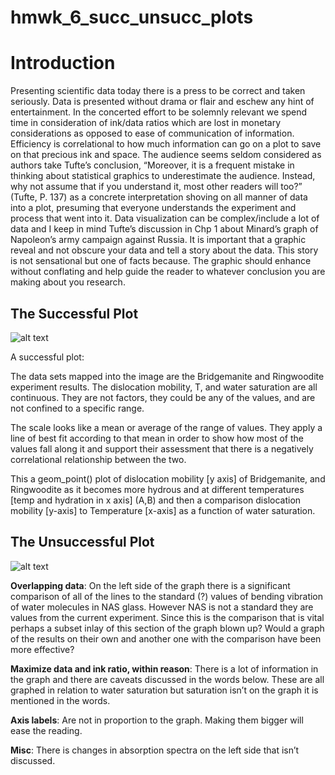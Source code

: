 hmwk\_6\_succ\_unsucc\_plots
================

# Introduction

Presenting scientific data today there is a press to be correct and
taken seriously. Data is presented without drama or flair and eschew any
hint of entertainment. In the concerted effort to be solemnly relevant
we spend time in consideration of ink/data ratios which are lost in
monetary considerations as opposed to ease of communication of
information. Efficiency is correlational to how much information can go
on a plot to save on that precious ink and space. The audience seems
seldom considered as authors take Tufte’s conclusion, “Moreover, it is a
frequent mistake in thinking about statistical graphics to underestimate
the audience. Instead, why not assume that if you understand it, most
other readers will too?” (Tufte, P. 137) as a concrete interpretation
shoving on all manner of data into a plot, presuming that everyone
understands the experiment and process that went into it. Data
visualization can be complex/include a lot of data and I keep in mind
Tufte’s discussion in Chp 1 about Minard’s graph of Napoleon’s army
campaign against Russia. It is important that a graphic reveal and not
obscure your data and tell a story about the data. This story is not
sensational but one of facts because. The graphic should enhance without
conflating and help guide the reader to whatever conclusion you are
making about you research.

## The Successful Plot

![alt
text](/Users/taraw/OneDrive/Desktop/Micro_475_v_2/successful_plot.png)

A successful plot:

The data sets mapped into the image are the Bridgemanite and Ringwoodite
experiment results. The dislocation mobility, T, and water saturation
are all continuous. They are not factors, they could be any of the
values, and are not confined to a specific range.

The scale looks like a mean or average of the range of values. They
apply a line of best fit according to that mean in order to show how
most of the values fall along it and support their assessment that there
is a negatively correlational relationship between the two.

This a geom\_point() plot of dislocation mobility \[y axis\] of
Bridgemanite, and Ringwoodite as it becomes more hydrous and at
different temperatures \[temp and hydration in x axis\] (A,B) and then a
comparison dislocation mobility \[y-axis\] to Temperature \[x-axis\] as
a function of water saturation.

## The Unsuccessful Plot

![alt
text](/Users/taraw/OneDrive/Desktop/Micro_475_v_2/unsuccessful_plot.png)

**Overlapping data**: On the left side of the graph there is a
significant comparison of all of the lines to the standard (?) values of
bending vibration of water molecules in NAS glass. However NAS is not a
standard they are values from the current experiment. Since this is the
comparison that is vital perhaps a subset inlay of this section of the
graph blown up? Would a graph of the results on their own and another
one with the comparison have been more effective?

**Maximize data and ink ratio, within reason**: There is a lot of
information in the graph and there are caveats discussed in the words
below. These are all graphed in relation to water saturation but
saturation isn’t on the graph it is mentioned in the words.

**Axis labels**: Are not in proportion to the graph. Making them bigger
will ease the reading.

**Misc**: There is changes in absorption spectra on the left side that
isn’t discussed.
